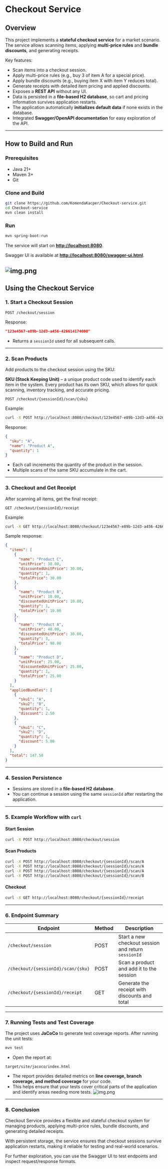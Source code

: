 
# Checkout Service

## Overview

This project implements a **stateful checkout service** for a market scenario. The service allows scanning items, applying **multi-price rules** and **bundle discounts**, and generating receipts.

Key features:

* Scan items into a checkout session.
* Apply multi-price rules (e.g., buy 3 of item A for a special price).
* Apply bundle discounts (e.g., buying item X with item Y reduces total).
* Generate receipts with detailed item pricing and applied discounts.
* Exposes a **REST API** without any UI.
* Data is persisted in a **file-based H2 database**, so cart and pricing information survives application restarts.
* The application automatically **initializes default data** if none exists in the database.
* Integrated **Swagger/OpenAPI documentation** for easy exploration of the API.

---

## How to Build and Run

### Prerequisites

* Java 21+
* Maven 3+
* Git

### Clone and Build

```bash
git clone https://github.com/KomendaKacper/Checkout-service.git
cd Checkout-service
mvn clean install
```

### Run

```bash
mvn spring-boot:run
```

The service will start on **[http://localhost:8080](http://localhost:8080)**.

Swagger UI is available at **[http://localhost:8080/swagger-ui.html](http://localhost:8080/swagger-ui.html)**.

![img.png](src/main/resources/static/swagger.png)
---

## Using the Checkout Service

### 1. Start a Checkout Session

```http
POST /checkout/session
```

Response:

```json
"123e4567-e89b-12d3-a456-426614174000"
```

* Returns a `sessionId` used for all subsequent calls.

---

### 2. Scan Products

Add products to the checkout session using the SKU:

**SKU (Stock Keeping Unit)** – a unique product code used to identify each item in the system. Every product has its own SKU, which allows for quick scanning, inventory tracking, and accurate pricing.

```http
POST /checkout/{sessionId}/scan/{sku}
```

Example:

```bash
curl -X POST http://localhost:8080/checkout/123e4567-e89b-12d3-a456-426614174000/scan/A
```

Response:

```json
{
  "sku": "A",
  "name": "Product A",
  "quantity": 1
}
```

* Each call increments the quantity of the product in the session.
* Multiple scans of the same SKU accumulate in the cart.

---

### 3. Checkout and Get Receipt

After scanning all items, get the final receipt:

```http
GET /checkout/{sessionId}/receipt
```

Example:

```bash
curl -X GET http://localhost:8080/checkout/123e4567-e89b-12d3-a456-426614174000/receipt
```

Sample response:

```json
{
  "items": [
    {
      "name": "Product C",
      "unitPrice": 30.00,
      "discountedUnitPrice": 30.00,
      "quantity": 1,
      "totalPrice": 30.00
    },
    {
      "name": "Product B",
      "unitPrice": 10.00,
      "discountedUnitPrice": 10.00,
      "quantity": 1,
      "totalPrice": 10.00
    },
    {
      "name": "Product A",
      "unitPrice": 40.00,
      "discountedUnitPrice": 30.00,
      "quantity": 3,
      "totalPrice": 90.00
    },
    {
      "name": "Product D",
      "unitPrice": 25.00,
      "discountedUnitPrice": 25.00,
      "quantity": 1,
      "totalPrice": 25.00
    }
  ],
  "appliedBundles": [
    {
      "sku1": "A",
      "sku2": "B",
      "quantity": 1,
      "discount": 2.50
    },
    {
      "sku1": "C",
      "sku2": "D",
      "quantity": 1,
      "discount": 5.00
    }
  ],
  "total": 147.50
}

```

---

### 4. Session Persistence

* Sessions are stored in a **file-based H2 database**.
* You can continue a session using the same `sessionId` after restarting the application.

---

### 5. Example Workflow with `curl`

#### Start Session

```bash
curl -X POST http://localhost:8080/checkout/session
```

#### Scan Products

```bash
curl -X POST http://localhost:8080/checkout/{sessionId}/scan/A
curl -X POST http://localhost:8080/checkout/{sessionId}/scan/A
curl -X POST http://localhost:8080/checkout/{sessionId}/scan/A
curl -X POST http://localhost:8080/checkout/{sessionId}/scan/B
```

#### Checkout

```bash
curl -X GET http://localhost:8080/checkout/{sessionId}/receipt
```

---

### 6. Endpoint Summary

| Endpoint                           | Method | Description                                         |
| ---------------------------------- | ------ | --------------------------------------------------- |
| `/checkout/session`                | POST   | Start a new checkout session and return `sessionId` |
| `/checkout/{sessionId}/scan/{sku}` | POST   | Scan a product and add it to the session            |
| `/checkout/{sessionId}/receipt`    | GET    | Generate the receipt with discounts and total       |

---

### 7. Running Tests and Test Coverage

The project uses **JaCoCo** to generate test coverage reports. After running the unit tests:

```bash
mvn test
```

* Open the report at:

```
target/site/jacoco/index.html
```

* The report provides detailed metrics on **line coverage, branch coverage, and method coverage** for your code.
* This helps ensure that your tests cover critical parts of the application and identify areas needing more tests.
![img.png](src/main/resources/static/testCoverage.png)
---

### 8. Conclusion

Checkout Service provides a flexible and stateful checkout system for managing products, applying multi-price rules, bundle discounts, and generating detailed receipts.

With persistent storage, the service ensures that checkout sessions survive application restarts, making it reliable for testing and real-world scenarios.

For further exploration, you can use the Swagger UI to test endpoints and inspect request/response formats.
